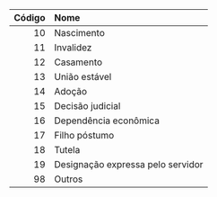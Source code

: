 | Código | Nome                              |
| -----: | :-------------------------------- |
| 10     | Nascimento                        |
| 11     | Invalidez                         |
| 12     | Casamento                         |
| 13     | União estável                     |
| 14     | Adoção                            |
| 15     | Decisão judicial                  |
| 16     | Dependência econômica             |
| 17     | Filho póstumo                     |
| 18     | Tutela                            |
| 19     | Designação expressa pelo servidor |
| 98     | Outros                            |

